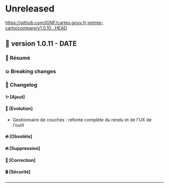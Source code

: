 # Unreleased

<https://github.com/IGNF/cartes.gouv.fr-entree-carto/compare/v1.0.10...HEAD>

## 🔖 version 1.0.11 - __DATE__

### 🎉 Résumé

### 💥 Breaking changes

### 📖 Changelog

#### ✨ [Ajout]

#### 🔨 [Evolution]

  - Gestionnaire de couches : refonte complète du rendu et de l'UX de l'outil

#### 🔥 [Obsolète]

#### 🔥 [Suppression]

#### 🐛 [Correction]

#### 🔒 [Sécurité]

---
